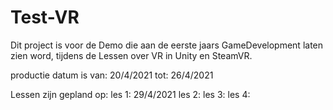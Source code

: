 # Test-VR
 
Dit project is voor de Demo die aan de eerste jaars GameDevelopment laten zien word, tijdens de Lessen over VR in Unity en SteamVR.

productie datum is van: 20/4/2021
                   tot: 26/4/2021
                   
Lessen zijn gepland op: les 1: 29/4/2021
                        les 2:
                        les 3:
                        les 4:
